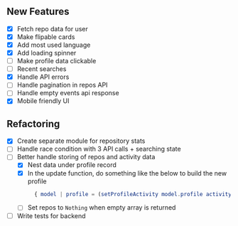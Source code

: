 ## New Features
- [x] Fetch repo data for user
- [x] Make flipable cards
- [x] Add most used language
- [x] Add loading spinner
- [ ] Make profile data clickable
- [ ] Recent searches
- [x] Handle API errors
- [ ] Handle pagination in repos API
- [ ] Handle empty events api response
- [x] Mobile friendly UI

## Refactoring
- [x] Create separate module for repository stats
- [ ] Handle race condition with 3 API calls + searching state
- [ ] Better handle storing of repos and activity data
  - [x] Nest data under profile record
  - [x] In the update function, do something like the below to build the new profile
    ```elm
      { model | profile = (setProfileActivity model.profile activity) }
    ```
  - [ ] Set repos to `Nothing` when empty array is returned
- [ ] Write tests for backend